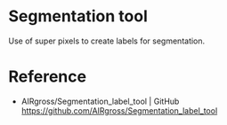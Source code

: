 Segmentation tool
=================
Use of super pixels to create labels for segmentation.

Reference
=========
* AIRgross/Segmentation_label_tool | GitHub 
  <https://github.com/AIRgross/Segmentation_label_tool>

